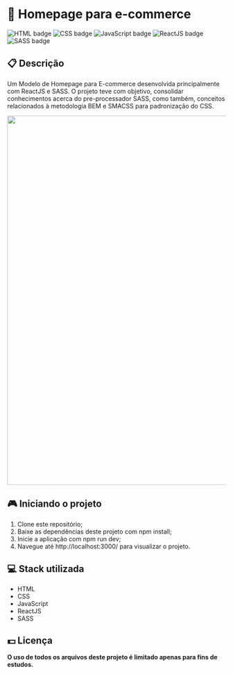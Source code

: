 # 🛒 Homepage para e-commerce

![HTML badge](https://img.shields.io/badge/html5-%23E34F26.svg?style=for-the-badge&logo=html5&logoColor=white)
![CSS badge](https://img.shields.io/badge/css3-%231572B6.svg?style=for-the-badge&logo=css3&logoColor=white)
![JavaScript badge](https://img.shields.io/badge/javascript-%23323330.svg?style=for-the-badge&logo=javascript&logoColor=%23F7DF1E)
![ReactJS badge](https://img.shields.io/badge/react-%2320232a.svg?style=for-the-badge&logo=react&logoColor=%2361DAFB)
![SASS badge](https://img.shields.io/badge/SASS-hotpink.svg?style=for-the-badge&logo=SASS&logoColor=white)

## 📋 Descrição

Um Modelo de Homepage para E-commerce desenvolvida principalmente com ReactJS e SASS.
O projeto teve com objetivo, consolidar conhecimentos acerca do pre-processador SASS, como também, conceitos relacionados à metodologia BEM e SMACSS para padronização do CSS.

<img width="850px" src="https://user-images.githubusercontent.com/105606295/230748440-35deedeb-298a-454b-9de1-4ea084843b83.png">

## 🎮 Iniciando o projeto

1. Clone este repositório;
2. Baixe as dependências deste projeto com npm install;
3. Inicie a aplicação com npm run dev;
4. Navegue até http://localhost:3000/ para visualizar o projeto.

## 💻 Stack utilizada

-   HTML
-   CSS
-   JavaScript
-   ReactJS
-   SASS

## 💵 Licença

**O uso de todos os arquivos deste projeto é limitado apenas para fins de estudos.**
